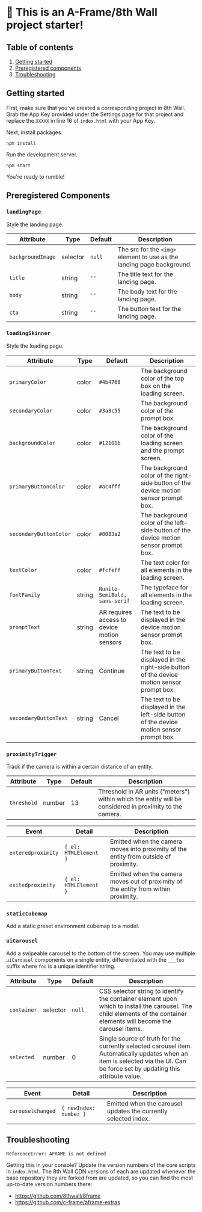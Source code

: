 # 🚀 This is an A-Frame/8th Wall project starter!

## Table of contents
1. [Getting started](#getting-started)
2. [Preregistered components](#preregistered-components)
2. [Troubleshooting](#troubleshooting)
## Getting started

First, make sure that you've created a corresponding project in 8th Wall. Grab the App Key provided under the Settings page for that project and replace the `XXXXX` in line 16 of `index.html` with your App Key.

Next, install packages.
```
npm install
```

Run the development server.
```
npm start
```

You're ready to rumble!

## Preregistered Components  
### `landingPage`  
Style the landing page.

| Attribute | Type | Default | Description |
| ----- | ----- | ----- | ----- |
| `backgroundImage` | selector | `null` | The src for the `<img>` element to use as the landing page background.
| `title` | string | `''` | The title text for the landing page. |
| `body` | string | `''` | The body text for the landing page. |
| `cta` | string | `''` | The button text for the landing page. |
### `loadingSkinner`
Style the loading page.

| Attribute | Type | Default | Description |
| ----- | ----- | ----- | ----- |
| `primaryColor` | color | `#4b4768` | The background color of the top box on the loading screen. |
| `secondaryColor` | color | `#3a3c55` | The background color of the prompt box. |
| `backgroundColor` | color | `#12101b` | The background color of the loading screen and the prompt screen. |
| `primaryButtonColor` | color | `#ac4fff` | The background color of the right-side button of the device motion sensor prompt box. |
| `secondaryButtonColor` | color | `#8083a2` | The background color of the left-side button of the device motion sensor prompt box. |
| `textColor` | color | `#fcfeff` | The text color for all elements in the loading screen. |
| `fontFamily` | string | `Nunito-SemiBold, sans-serif` | The typeface for all elements in the loading screen. |
| `promptText` | string | AR requires access to device motion sensors | The text to be displayed in the device motion sensor prompt box. |
| `primaryButtonText` | string | Continue | The text to be displayed in the right-side button of the device motion sensor prompt box. |
| `secondaryButtonText` | string | Cancel | The text to be displayed in the left-side button of the device motion sensor prompt box. |

### `proximityTrigger`
Track if the camera is within a certain distance of an entity.

| Attribute | Type | Default | Description |
| ----- | ----- | ----- | ----- |
| `threshold` | number | 13 | Threshold in AR units ("meters") within which the entity will be considered in proximity to the camera. |

| Event | Detail | Description |
| ----- | ----- | ----- |
| `enteredproximity` | `{ el: HTMLElement }` | Emitted when the camera moves into proximity of the entity from outside of proximity. |
| `exitedproximity` |  `{ el: HTMLElement }` | Emitted when the camera moves out of proximity of the entity from within proximity. |

### `staticCubemap`
Add a static preset environment cubemap to a model.

### `uiCarousel`
Add a swipeable carousel to the bottom of the screen. You may use multiple `uiCarousel` components on a single entity, differentiated with the `___foo` suffix where `foo` is a unique identifier string.

| Attribute | Type | Default | Description |
| ----- | ----- | ----- | ----- |
| `container` | selector | `null` | CSS selector string to identify the container element upon which to install the carousel. The child elements of the container elements will become the carousel items. |
| `selected` | number | 0 | Single source of truth for the currently selected carousel item. Automatically updates when an item is selected via the UI. Can be force set by updating this attribute value. |

| Event | Detail | Description |
| ----- | ----- | ----- |
| `carouselchanged` | `{ newIndex: number }` | Emitted when the carousel updates the currently selected index. |

## Troubleshooting
```
ReferenceError: AFRAME is not defined
```
Getting this in your console? Update the version numbers of the core scripts in `index.html`. The 8th Wall CDN versions of each are updated whenever the base repository they are forked from are updated, so you can find the most up-to-date version numbers there:
- https://github.com/8thwall/8frame
- https://github.com/c-frame/aframe-extras


